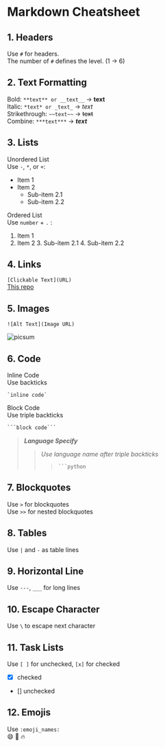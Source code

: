 # Markdown Cheatsheet

## 1. Headers
Use `#` for headers.  
The number of `#` defines the level. (1 -> 6)

## 2. Text Formatting
Bold: `**text** or __text__` → **text**  
Italic: `*text* or _text_` → *text*  
Strikethrough: `~~text~~` → ~~text~~  
Combine: `***text***` → ***text***

## 3. Lists
Unordered List  
Use `-`, `*`, or `+`:

- Item 1
- Item 2
    - Sub-item 2.1
    - Sub-item 2.2

Ordered List  
Use `number` + `.` :

1. Item 1
2. Item 2
    3. Sub-item 2.1
    4. Sub-item 2.2

## 4. Links
`[Clickable Text](URL)`  
[This repo](https://github.com/NFarhan11/cheatsheets)

## 5. Images
`![Alt Text](Image URL)`

![picsum](https://picsum.photos/200)

## 6. Code
Inline Code  
Use backticks  
````
`inline code`
````

Block Code  
Use triple backticks  
````markdown
```block code```
````

>***__Language Specify__***  
>>*Use language name after triple backticks*
>>>```` ```python ````

## 7. Blockquotes
Use `>` for blockquotes  
Use `>>` for nested blockquotes

## 8. Tables
Use `|` and `-` as table lines

## 9. Horizontal Line
Use `---`, `___` for long lines

## 10. Escape Character
Use `\` to escape next character 

## 11. Task Lists
Use `[ ]` for unchecked, `[x]` for checked
- [x] checked 
- [] unchecked

## 12. Emojis
Use `:emoji_names:`  
:smile: :rocket: :fire: